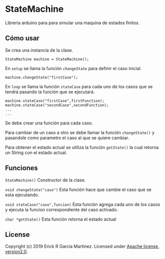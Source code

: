 # StateMachine
Libreria arduino para para simular una maquina de estados finitos.

## Cómo usar
Se crea una instancia de la clase.

```
StateMachine machine = StateMachine();
```

En `setup` se llama la función `changeState` para definir el caso inicial.

```
machine.changeState("firstCase");
```

En `loop` se llama la función `stateCase` para cada uno de los casos que se tendrá pasando la función que se ejecutará.

```
machine.stateCase("firstCase",firstFunction);
machine.stateCase("secondCase",secondFunction);
...
...
```

Se debe crear una función para cada caso.

Para cambiar de un caso a otro se debe llamar la función `changeState()` y pasandole como parametro el caso al que se quiere cambiar.

Para obtener el estado actual se utiliza la función `getState()` la cual retorna un String con el estado actual.

## Funciones
```StateMachine()```
Constructor de la clase.

```void changeState("caso")```
Esta función hace que cambie el caso que se esta ejecutando.

```void stateCase("caso",funcion)```
Esta función agrega cada uno de los casos y ejecuta la funcion correspondiente del caso activado.

```char *getState()```
Esta función retorna el estado actual

## License
Copyright (c) 2019 Erick R Garcia Martinez.
Licensed under [Apache license, version2.0](LICENSE).
